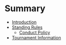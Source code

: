 # Summary

* [Introduction](README.md)
* [Standing Rules](.rules/standingrules.md)
   * [Conduct Policy](.rules/conduct_policy.md)
* [Tournament Information](tournament_infomation.md)

